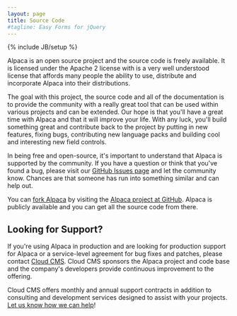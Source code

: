 ```yaml
---
layout: page
title: Source Code
#tagline: Easy Forms for jQuery
---
```

{% include JB/setup %}

Alpaca is an open source project and the source code is freely available.  It is licensed under the Apache 2 license
with is a very well understood license that affords many people the ability to use, distribute and incorporate Alpaca
into their distributions.

The goal with this project, the source code and all of the documentation is to provide the community with a really
great tool that can be used within various projects and can be extended.  Our hope is that you'll have a great time
with Alpaca and that it will improve your life.  With any luck, you'll build something great and contribute back to
the project by putting in new features, fixing bugs, contributing new language packs and building cool and interesting
new field controls.

In being free and open-source, it's important to understand that Alpaca is supported by the community.  If you have
a question or think that you've found a bug, please visit our
<a href="https://github.com/gitana/alpaca" target="_blank">GitHub Issues page</a> and let the community know.
 Chances are that someone has run into something similar and can help out.

You can <a href="https://github.com/gitana/alpaca" target="_blank">fork Alpaca</a> by visiting the
<a href="https://github.com/gitana/alpaca" target="_blank">Alpaca project at GitHub</a>.  Alpaca is publicly available
and you can get all the source code from there.

## Looking for Support?

If you're using Alpaca in production and are looking for production support for Alpaca or a service-level agreement
for bug fixes and patches, please contact <a href="https://www.cloudcms.com">Cloud CMS</a>.  Cloud CMS sponsors the
Alpaca project and code base and the company's developers provide continuous improvement to the offering.

Cloud CMS offers monthly and annual support contracts in addition to consulting and development services designed to
assist with your projects. <a href="https://www.cloudcms.com">Let us know how we can help</a>!